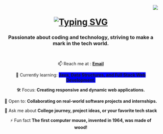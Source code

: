<img align="right" src="https://visitor-badge.laobi.icu/badge?page_id=rishurjk.rishurjk"/>

<h1 align="center">
 <a href="https://git.io/typing-svg">
   <img src="https://readme-typing-svg.demolab.com?font=Fira+Code&duration=5500&pause=100&color=2AC2F7&center=true&vCenter=true&random=false&width=500&height=70&lines=Hi++there!+%F0%9F%91%8B%F0%9F%8F%BB;I'm+Rishuraj+Kumar!;Skills+-+HTML;C+Programming;Java" alt="Typing SVG" />
 </a>
</h1>

<h3 align="center">
  Passionate about coding and technology, striving to make a mark in the tech world.
</h3>
</br>
<div align="center">
  <p itemprop="email" aria-label="Email: rishurajkumar01@gmail.com" class="vcard-detail pt-1 ">   📫 Reach me at :
    <a class="Link--primary" href="mailto:rishurajkumar01@gmail.com">
      <b>Email</b>
    </a>
  </p>
  
  🌱 Currently learning: <b style="background-color:blue;">Java, Data Structures, and Full Stack Web Development.</b>
  
  🛠️ Focus: <b>Creating responsive and dynamic web applications.</b>

  🤝 Open to: <b>Collaborating on real-world software projects and internships.</b>
  
  💬 Ask me about <b>College journey, project ideas, or your favorite tech stack</b>

  ⚡ Fun fact <b class="bold-color">The first computer mouse, invented in 1964, was made of wood!</b>






<!--
**rishurjk/rishurjk** is a ✨ _special_ ✨ repository because its `README.md` (this file) appears on your GitHub profile.

Here are some ideas to get you started:

- 🔭 I’m currently working on ...
- 🌱 I’m currently learning ...
- 👯 I’m looking to collaborate on ...
- 🤔 I’m looking for help with ...
- 💬 Ask me about ...
- 📫 How to reach me: ...
- 😄 Pronouns: ...
- ⚡ Fun fact: ...
-->





